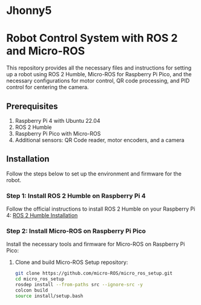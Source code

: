 # Jhonny5
# Robot Control System with ROS 2 and Micro-ROS

This repository provides all the necessary files and instructions for setting up a robot using ROS 2 Humble, Micro-ROS for Raspberry Pi Pico, and the necessary configurations for motor control, QR code processing, and PID control for centering the camera.

## Prerequisites

1. Raspberry Pi 4 with Ubuntu 22.04
2. ROS 2 Humble
3. Raspberry Pi Pico with Micro-ROS
4. Additional sensors: QR Code reader, motor encoders, and a camera

## Installation

Follow the steps below to set up the environment and firmware for the robot.

### Step 1: Install ROS 2 Humble on Raspberry Pi 4

Follow the official instructions to install ROS 2 Humble on your Raspberry Pi 4:
[ROS 2 Humble Installation](https://docs.ros.org/en/humble/Installation/Ubuntu-Install-Debians.html)

### Step 2: Install Micro-ROS on Raspberry Pi Pico

Install the necessary tools and firmware for Micro-ROS on Raspberry Pi Pico:

1. Clone and build Micro-ROS Setup repository:
   ```bash
   git clone https://github.com/micro-ROS/micro_ros_setup.git
   cd micro_ros_setup
   rosdep install --from-paths src --ignore-src -y
   colcon build
   source install/setup.bash
